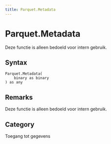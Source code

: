 ```yaml
---
title: Parquet.Metadata
---
```


# Parquet.Metadata


Deze functie is alleen bedoeld voor intern gebruik.


## Syntax

```powerquery
Parquet.Metadata(
    binary as binary
) as any
```


## Remarks

Deze functie is alleen bedoeld voor intern gebruik.



## Category
Toegang tot gegevens
